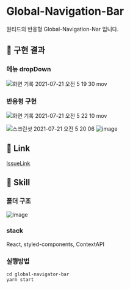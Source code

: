 # Global-Navigation-Bar
원티드의 반응형 Global-Navigation-Nar 입니다.

## 📌 구현 결과
### 메뉴 dropDown
![화면 기록 2021-07-21 오전 5 19 30 mov](https://user-images.githubusercontent.com/71919983/126390118-fff342f1-e624-46d4-9218-c660eeb9a812.gif)
### 반응형 구현
![화면 기록 2021-07-21 오전 5 22 10 mov](https://user-images.githubusercontent.com/71919983/126390487-abaf1db2-1e43-4757-897b-a253b0d58067.gif)

![스크린샷 2021-07-21 오전 5 20 06](https://user-images.githubusercontent.com/71919983/126390149-4006b008-1d7b-45d1-92a4-9f53e580353a.png)
![image](https://user-images.githubusercontent.com/71919983/126390680-cc10b14f-a951-4784-a1c7-f8625f7e1a2f.png)

## 🔗 Link
[IssueLink](https://github.com/ink-0/Global-Navigation-Bar/issues?q=is%3Aissue+is%3Aclosed)

## 📌 Skill
### 폴더 구조
![image](https://user-images.githubusercontent.com/71919983/126390969-749c254b-5ecf-41a7-9429-30c7f8a1e9d6.png)

### stack
React, styled-components, ContextAPI

### 실행방법

```
cd global-navigator-bar
yarn start
```
